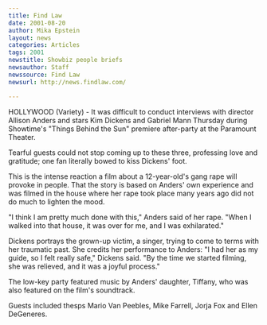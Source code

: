 ```yaml
---
title: Find Law
date: 2001-08-20
author: Mika Epstein
layout: news
categories: Articles
tags: 2001
newstitle: Showbiz people briefs  
newsauthor: Staff  
newssource: Find Law  
newsurl: http://news.findlaw.com/  

---
```

HOLLYWOOD (Variety) - It was difficult to conduct interviews with director Allison Anders and stars Kim Dickens and Gabriel Mann Thursday during Showtime's "Things Behind the Sun" premiere after-party at the Paramount Theater. 

Tearful guests could not stop coming up to these three, professing love and gratitude; one fan literally bowed to kiss Dickens' foot. 

This is the intense reaction a film about a 12-year-old's gang rape will provoke in people. That the story is based on Anders' own experience and was filmed in the house where her rape took place many years ago did not do much to lighten the mood. 

"I think I am pretty much done with this," Anders said of her rape. "When I walked into that house, it was over for me, and I was exhilarated."

Dickens portrays the grown-up victim, a singer, trying to come to terms with her traumatic past. She credits her performance to Anders: "I had her as my guide, so I felt really safe," Dickens said. "By the time we started filming, she was relieved, and it was a joyful process." 

The low-key party featured music by Anders' daughter, Tiffany, who was also featured on the film's soundtrack. 

Guests included thesps Mario Van Peebles, Mike Farrell, Jorja Fox and Ellen DeGeneres. 

